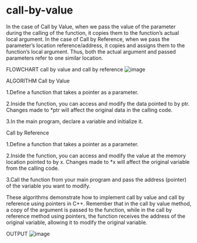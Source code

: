 # call-by-value
In the case of Call by Value, when we pass the value of the parameter during the calling of the function, it copies them to the function’s actual local argument. In the case of Call by Reference, when we pass the parameter’s location reference/address, it copies and assigns them to the function’s local argument. Thus, both the actual argument and passed parameters refer to one similar location.

FLOWCHART
call by value and call by reference
![image](https://github.com/Preet-Sawant-9/call-by-value/assets/130697042/3aefe09f-1ca5-4243-a4da-0c9d989bf946)


ALGORITHM
Call by Value

1.Define a function that takes a pointer as a parameter.

2.Inside the function, you can access and modify the data pointed to by ptr. Changes made to *ptr will affect the original data in the calling code.

3.In the main program, declare a variable and initialize it.

Call by Reference

1.Define a function that takes a pointer as a parameter.

2.Inside the function, you can access and modify the value at the memory location pointed to by x. Changes made to *x will affect the original variable from the calling code.

3.Call the function from your main program and pass the address (pointer) of the variable you want to modify.

These algorithms demonstrate how to implement call by value and call by reference using pointers in C++. Remember that in the call by value method, a copy of the argument is passed to the function, while in the call by reference method using pointers, the function receives the address of the original variable, allowing it to modify the original variable.

OUTPUT
![image](https://github.com/Preet-Sawant-9/call-by-value/assets/130697042/eda475e6-e04f-414c-b095-beb7f682040f)
